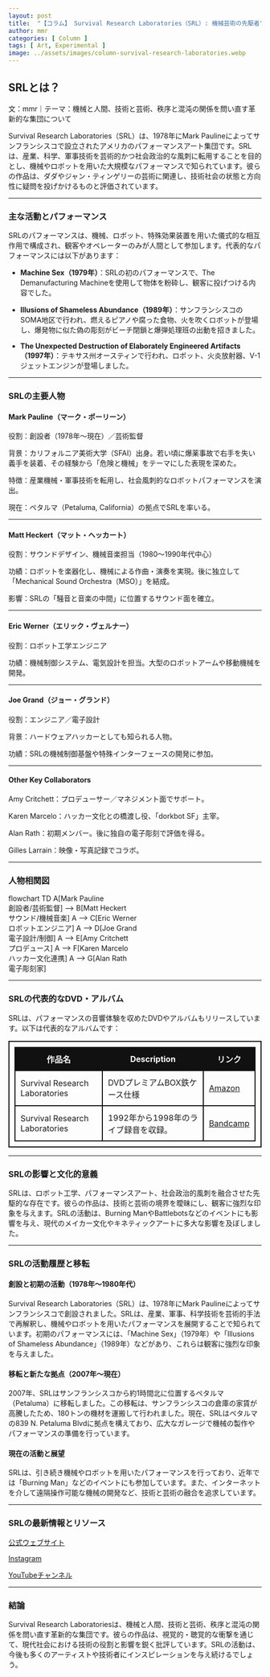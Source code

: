 ```yaml
---
layout: post
title:  "【コラム】 Survival Research Laboratories（SRL）: 機械芸術の先駆者"
author: mmr
categories: [ Column ]
tags: [ Art, Experimental ]
image: ../assets/images/column-survival-research-laboratories.webp
---
```


## SRLとは？

文：mmr｜テーマ：機械と人間、技術と芸術、秩序と混沌の関係を問い直す革新的な集団について


Survival Research Laboratories（SRL）は、1978年にMark Paulineによってサンフランシスコで設立されたアメリカのパフォーマンスアート集団です。SRLは、産業、科学、軍事技術を芸術的かつ社会政治的な風刺に転用することを目的とし、機械やロボットを用いた大規模なパフォーマンスで知られています。彼らの作品は、ダダやジャン・ティンゲリーの芸術に関連し、技術社会の状態と方向性に疑問を投げかけるものと評価されています。

---



<style type="text/css">
table, td, th {
border: 2px #111 solid;
width: auto;
padding: 10px; 
}
th {
background-color: #111;
color: #fff;
}
</style>


### 主な活動とパフォーマンス

SRLのパフォーマンスは、機械、ロボット、特殊効果装置を用いた儀式的な相互作用で構成され、観客やオペレーターのみが人間として参加します。代表的なパフォーマンスには以下があります：

- **Machine Sex（1979年）**：SRLの初のパフォーマンスで、The Demanufacturing Machineを使用して物体を粉砕し、観客に投げつける内容でした。

- **Illusions of Shameless Abundance（1989年）**：サンフランシスコのSOMA地区で行われ、燃えるピアノや腐った食物、火を吹くロボットが登場し、爆発物に似た偽の彫刻がビーチ閉鎖と爆弾処理班の出動を招きました。

- **The Unexpected Destruction of Elaborately Engineered Artifacts（1997年）**：テキサス州オースティンで行われ、ロボット、火炎放射器、V-1ジェットエンジンが登場しました。

---

### SRLの主要人物


#### Mark Pauline（マーク・ポーリーン）

役割：創設者（1978年〜現在）／芸術監督

背景：カリフォルニア美術大学（SFAI）出身。若い頃に爆薬事故で右手を失い義手を装着、その経験から「危険と機械」をテーマにした表現を深めた。

特徴：産業機械・軍事技術を転用し、社会風刺的なロボットパフォーマンスを演出。

現在：ペタルマ（Petaluma, California）の拠点でSRLを率いる。

---

#### Matt Heckert（マット・ヘッカート）

役割：サウンドデザイン、機械音楽担当（1980〜1990年代中心）

功績：ロボットを楽器化し、機械による作曲・演奏を実現。後に独立して「Mechanical Sound Orchestra（MSO）」を結成。

影響：SRLの「騒音と音楽の中間」に位置するサウンド面を確立。

---

#### Eric Werner（エリック・ヴェルナー）

役割：ロボット工学エンジニア

功績：機械制御システム、電気設計を担当。大型のロボットアームや移動機械を開発。

---

#### Joe Grand（ジョー・グランド）

役割：エンジニア／電子設計

背景：ハードウェアハッカーとしても知られる人物。

功績：SRLの機械制御基盤や特殊インターフェースの開発に参加。


---

#### Other Key Collaborators

Amy Critchett：プロデューサー／マネジメント面でサポート。

Karen Marcelo：ハッカー文化との橋渡し役、「dorkbot SF」主宰。

Alan Rath：初期メンバー。後に独自の電子彫刻で評価を得る。

Gilles Larrain：映像・写真記録でコラボ。

---

### 人物相関図

<div class="mermaid">
flowchart TD
    A[Mark Pauline<br>創設者/芸術監督] --> B[Matt Heckert<br>サウンド/機械音楽]
    A --> C[Eric Werner<br>ロボットエンジニア]
    A --> D[Joe Grand<br>電子設計/制御]
    A --> E[Amy Critchett<br>プロデュース]
    A --> F[Karen Marcelo<br>ハッカー文化連携]
    A --> G[Alan Rath<br>電子彫刻家]
</div>

---

### SRLの代表的なDVD・アルバム


SRLは、パフォーマンスの音響体験を収めたDVDやアルバムもリリースしています。以下は代表的なアルバムです：

| 作品名                          | Description        | リンク |
| ------------------------------ | ------------ | ----------- |
| Survival Research Laboratories | DVDプレミアムBOX鉄ケース仕様 | [Amazon](https://amzn.to/3KyG0o2) |
| Survival Research Laboratories | 1992年から1998年のライブ録音を収録。                   | [Bandcamp](https://markpaulineakasurvivalresearchlaboratories.bandcamp.com/album/survival-research-laboratories) |


---

### SRLの影響と文化的意義

SRLは、ロボット工学、パフォーマンスアート、社会政治的風刺を融合させた先駆的な存在です。彼らの作品は、技術と芸術の境界を曖昧にし、観客に強烈な印象を与えます。SRLの活動は、Burning ManやBattlebotsなどのイベントにも影響を与え、現代のメイカー文化やキネティックアートに多大な影響を及ぼしました。


---

### SRLの活動履歴と移転

#### 創設と初期の活動（1978年〜1980年代）

Survival Research Laboratories（SRL）は、1978年にMark Paulineによってサンフランシスコで創設されました。SRLは、産業、軍事、科学技術を芸術的手法で再解釈し、機械やロボットを用いたパフォーマンスを展開することで知られています。初期のパフォーマンスには、「Machine Sex」（1979年）や「Illusions of Shameless Abundance」（1989年）などがあり、これらは観客に強烈な印象を与えました。

#### 移転と新たな拠点（2007年〜現在）

2007年、SRLはサンフランシスコから約1時間北に位置するペタルマ（Petaluma）に移転しました。この移転は、サンフランシスコの倉庫の家賃が高騰したため、180トンの機材を運搬して行われました。現在、SRLはペタルマの839 N. Petaluma Blvdに拠点を構えており、広大なガレージで機械の製作やパフォーマンスの準備を行っています。

#### 現在の活動と展望

SRLは、引き続き機械やロボットを用いたパフォーマンスを行っており、近年では「Burning Man」などのイベントにも参加しています。また、インターネットを介して遠隔操作可能な機械の開発など、技術と芸術の融合を追求しています。


---

### SRLの最新情報とリソース

[公式ウェブサイト](https://www.srl.org/)

[Instagram](https://www.instagram.com/survivalresearchlabs/)

[YouTubeチャンネル](https://www.youtube.com/user/survivalresearchlabs)


---


### 結論

Survival Research Laboratoriesは、機械と人間、技術と芸術、秩序と混沌の関係を問い直す革新的な集団です。彼らの作品は、視覚的・聴覚的な衝撃を通じて、現代社会における技術の役割と影響を鋭く批評しています。SRLの活動は、今後も多くのアーティストや技術者にインスピレーションを与え続けるでしょう。

